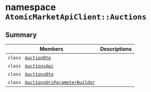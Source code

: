 # namespace `AtomicMarketApiClient::Auctions` 

## Summary

 Members                                | Descriptions                                
----------------------------------------|---------------------------------------------
`class ` [`AuctionDto`](AtomicMarketApiClient--Auctions--AuctionDto.md) | 
`class ` [`AuctionsApi`](AtomicMarketApiClient--Auctions--AuctionsApi.md) | 
`class ` [`AuctionsDto`](AtomicMarketApiClient--Auctions--AuctionsDto.md) | 
`class ` [`AuctionsUriParameterBuilder`](AtomicMarketApiClient--Auctions--AuctionsUriParameterBuilder.md) | 

